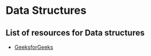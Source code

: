 # Data Structures

## List of resources for Data structures

* [GeeksforGeeks](https://www.geeksforgeeks.org/data-structures/)

